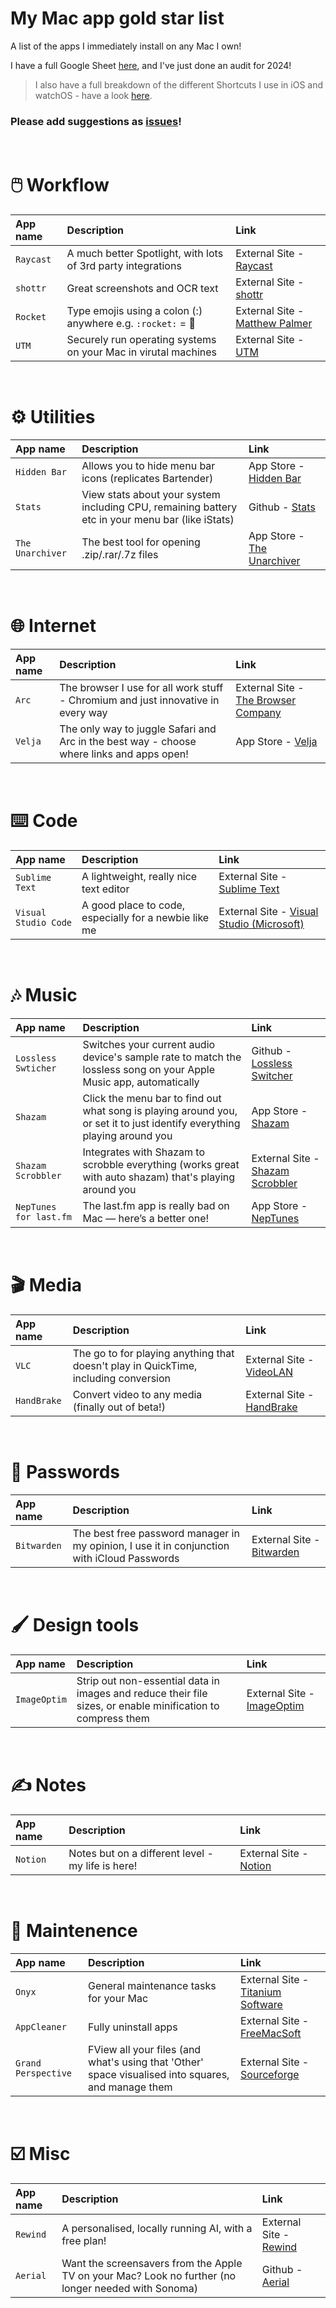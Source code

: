 # My Mac app gold star list
A list of the apps I immediately install on any Mac I own!

I have a full Google Sheet [here](https://docs.google.com/spreadsheets/d/1QwpL1hjc878nSpuWTZwgIOyCc4r4pMusmxD6eC2UIXA/edit?usp=sharing), and I've just done an audit for 2024!

> I also have a full breakdown of the different Shortcuts I use in iOS and watchOS - have a look [here](https://github.com/jamesjingyi/ios-shortcuts).


### Please add suggestions as [issues](https://github.com/jamesjingyi/free-mac-apps/issues)!

<br />

# 🖱️ Workflow

| App name | Description | Link |
| :----------- | :----------- | :----------- |
| `Raycast` | A much better Spotlight, with lots of 3rd party integrations | External Site - [Raycast](http://raycast.com) |
| `shottr` | Great screenshots and OCR text | External Site - [shottr](https://shottr.cc/) |
| `Rocket` | Type emojis using a colon (:) anywhere e.g. `:rocket:` = 🚀 | External Site - [Matthew Palmer](https://matthewpalmer.net/rocket/) |
| `UTM` | Securely run operating systems on your Mac in virutal machines | External Site - [UTM](https://mac.getutm.app) |

<br />

# ⚙️ Utilities

| App name | Description | Link |
| :----------- | :----------- | :----------- |
| `Hidden Bar` | Allows you to hide menu bar icons (replicates Bartender) | App Store - [Hidden Bar](https://apps.apple.com/us/app/hidden-bar/id1452453066?mt=12) |
| `Stats` | View stats about your system including CPU, remaining battery etc in your menu bar (like iStats) | Github - [Stats](https://github.com/exelban/stats) |
| `The Unarchiver` | The best tool for opening .zip/.rar/.7z files | App Store - [The Unarchiver](https://apps.apple.com/gb/app/the-unarchiver/id425424353?mt=12) |

<br />

# 🌐 Internet

| App name | Description | Link |
| :----------- | :----------- | :----------- |
| `Arc` | The browser I use for all work stuff - Chromium and just innovative in every way | External Site - [The Browser Company](https://arc.net) |
| `Velja` | The only way to juggle Safari and Arc in the best way - choose where links and apps open! | App Store - [Velja](https://apps.apple.com/us/app/velja/id1607635845?mt=12) |

<br />

# ⌨️ Code

| App name | Description | Link |
| :----------- | :----------- | :----------- |
| `Sublime Text` | A lightweight, really nice text editor | External Site - [Sublime Text](https://www.sublimetext.com/) |
| `Visual Studio Code` | A good place to code, especially for a newbie like me | External Site - [Visual Studio (Microsoft)](https://code.visualstudio.com/download/) |

<br />

# 🎶 Music

| App name | Description | Link |
| :----------- | :----------- | :----------- |
| `Lossless Swticher` | Switches your current audio device's sample rate to match the lossless song on your Apple Music app, automatically | Github - [Lossless Switcher](https://github.com/vincentneo/LosslessSwitcher) |
| `Shazam` | Click the menu bar to find out what song is playing around you, or set it to just identify everything playing around you | App Store - [Shazam](https://apps.apple.com/gb/app/shazam/id897118787?mt=12) |
| `Shazam Scrobbler` | Integrates with Shazam to scrobble everything (works great with auto shazam) that's playing around you | External Site - [Shazam Scrobbler](https://shazamscrobbler.com/) |
| `NepTunes for last.fm` | The last.fm app is really bad on Mac — here’s a better one! | App Store - [NepTunes](https://apps.apple.com/gb/app/neptunes-for-lastfm/id1006739057?mt=12) |

<br />

# 🎬 Media

| App name | Description | Link |
| :----------- | :----------- | :----------- |
| `VLC` | The go to for playing anything that doesn't play in QuickTime, including conversion | External Site - [VideoLAN](https://www.videolan.org) |
| `HandBrake` | Convert video to any media (finally out of beta!) | External Site - [HandBrake](https://handbrake.fr/) |

<br />

# 🔐 Passwords

| App name | Description | Link |
| :----------- | :----------- | :----------- |
| `Bitwarden` | The best free password manager in my opinion, I use it in conjunction with iCloud Passwords | External Site - [Bitwarden](https://bitwarden.com) |

<br />

# 🖌 Design tools

| App name | Description | Link |
| :----------- | :----------- | :----------- |
| `ImageOptim` | Strip out non-essential data in images and reduce their file sizes, or enable minification to compress them | External Site - [ImageOptim](https://imageoptim.com/mac) |

<br />

# ✍️ Notes

| App name | Description | Link |
| :----------- | :----------- | :----------- |
| `Notion` | Notes but on a different level - my life is here! | External Site - [Notion](https://www.notion.so/) |

<br />

# 🔧 Maintenence 

| App name | Description | Link |
| :----------- | :----------- | :----------- |
| `Onyx` | General maintenance tasks for your Mac | External Site - [Titanium Software](https://www.titanium-software.fr/en/onyx.html) |
| `AppCleaner` | Fully uninstall apps | External Site - [FreeMacSoft](https://freemacsoft.net/appcleaner/) |
| `Grand Perspective` | FView all your files (and what's using that 'Other' space visualised into squares, and manage them | External Site - [Sourceforge](http://grandperspectiv.sourceforge.net/) |

<br />

# ☑️ Misc

| App name | Description | Link |
| :----------- | :----------- | :----------- |
| `Rewind` | A personalised, locally running AI, with a free plan! | External Site - [Rewind](https://www.rewind.ai) |
| `Aerial` | Want the screensavers from the Apple TV on your Mac? Look no further (no longer needed with Sonoma) | Github - [Aerial](https://aerialscreensaver.github.io/) |
